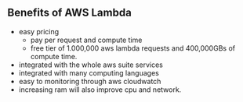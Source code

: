 ## Benefits of AWS Lambda
- easy pricing
  - pay per request and compute time
  - free tier of 1.000,000 aws lambda requests and 400,000GBs of compute time.
- integrated with the whole aws suite services
- integrated with many computing languages
- easy to monitoring through aws cloudwatch
- increasing ram will also improve cpu and network.
